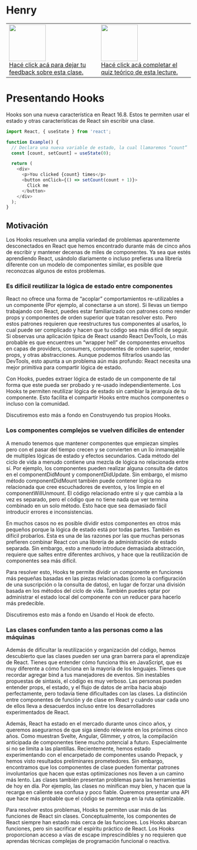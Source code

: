 # Henry

<table class="hide" width="100%" style='table-layout:fixed;'>
  <tr>
	  <td>
	  	<a href="https://airtable.com/shrHsDa2eamWqLAre?prefill_clase=13-React-Hooks">
			<img src="https://static.thenounproject.com/png/204643-200.png" width="100"/>
			<br>
			Hacé click acá para dejar tu feedback sobre esta clase.
	  	</a>
	  </td>
              <td>
      <a href="https://quiz.soyhenry.com/evaluation/new/607473ce656c8d23c2e6111c">
        <img src="https://upload.wikimedia.org/wikipedia/commons/thumb/1/1f/HSQuiz.svg/768px-HSQuiz.svg.png" width="100" height="100"/>
        <br>
        Hacé click acá completar el quiz teórico de esta lecture.
      </a>
   </td>
  </tr>
</table>

# Presentando Hooks

Hooks son una nueva característica en React 16.8. Estos te permiten usar el estado y otras características de React sin escribir una clase.

```javascript
import React, { useState } from 'react';

function Example() {
  // Declara una nueva variable de estado, la cual llamaremos “count”
  const [count, setCount] = useState(0);

  return (
    <div>
      <p>You clicked {count} times</p>
      <button onClick={() => setCount(count + 1)}>
        Click me
      </button>
    </div>
  );
}
```

## Motivación

Los Hooks resuelven una amplia variedad de problemas aparentemente desconectados en React que hemos encontrado durante más de cinco años de escribir y mantener decenas de miles de componentes. Ya sea que estés aprendiendo React, usándolo diariamente o incluso prefieras una librería diferente con un modelo de componentes similar, es posible que reconozcas algunos de estos problemas.

### Es difícil reutilizar la lógica de estado entre componentes

React no ofrece una forma de “acoplar” comportamientos re-utilizables a un componente (Por ejemplo, al conectarse a un store). Si llevas un tiempo trabajando con React, puedes estar familiarizado con patrones como render props y componentes de orden superior que tratan resolver esto. Pero estos patrones requieren que reestructures tus componentes al usarlos, lo cual puede ser complicado y hacen que tu código sea más difícil de seguir. Si observas una aplicación típica de React usando React DevTools, Lo más probable es que encuentres un “wrapper hell” de componentes envueltos en capas de providers, consumers, componentes de orden superior, render props, y otras abstracciones. Aunque podemos filtrarlos usando las DevTools, esto apunta a un problema aún más profundo: React necesita una mejor primitiva para compartir lógica de estado.

Con Hooks, puedes extraer lógica de estado de un componente de tal forma que este pueda ser probado y re-usado independientemente. Los Hooks te permiten reutilizar lógica de estado sin cambiar la jerarquía de tu componente. Esto facilita el compartir Hooks entre muchos componentes o incluso con la comunidad.

Discutiremos esto más a fondo en Construyendo tus propios Hooks.

### Los componentes complejos se vuelven difíciles de entender
A menudo tenemos que mantener componentes que empiezan simples pero con el pasar del tiempo crecen y se convierten en un lío inmanejable de multiples lógicas de estado y efectos secundarios. Cada método del ciclo de vida a menudo contiene una mezcla de lógica no relacionada entre sí. Por ejemplo, los componentes pueden realizar alguna consulta de datos en el componentDidMount y componentDidUpdate. Sin embargo, el mismo método componentDidMount también puede contener lógica no relacionada que cree escuchadores de eventos, y los limpie en el componentWillUnmount. El código relacionado entre sí y que cambia a la vez es separado, pero el código que no tiene nada que ver termina combinado en un solo método. Esto hace que sea demasiado fácil introducir errores e inconsistencias.

En muchos casos no es posible dividir estos componentes en otros más pequeños porque la lógica de estado está por todas partes. También es difícil probarlos. Esta es una de las razones por las que muchas personas prefieren combinar React con una librería de administración de estado separada. Sin embargo, esto a menudo introduce demasiada abstracción, requiere que saltes entre diferentes archivos, y hace que la reutilización de componentes sea más difícil.

Para resolver esto, Hooks te permite dividir un componente en funciones más pequeñas basadas en las piezas relacionadas (como la configuración de una suscripción o la consulta de datos), en lugar de forzar una división basada en los métodos del ciclo de vida. También puedes optar por administrar el estado local del componente con un reducer para hacerlo más predecible.

Discutiremos esto más a fondo en Usando el Hook de efecto.

### Las clases confunden tanto a las personas como a las máquinas

Además de dificultar la reutilización y organización del código, hemos descubierto que las clases pueden ser una gran barrera para el aprendizaje de React. Tienes que entender cómo funciona this en JavaScript, que es muy diferente a cómo funciona en la mayoría de los lenguajes. Tienes que recordar agregar bind a tus manejadores de eventos. Sin inestables propuestas de sintaxis, el código es muy verboso. Las personas pueden entender props, el estado, y el flujo de datos de arriba hacia abajo perfectamente, pero todavía tiene dificultades con las clases. La distinción entre componentes de función y de clase en React y cuándo usar cada uno de ellos lleva a desacuerdos incluso entre los desarrolladores experimentados de React.

Además, React ha estado en el mercado durante unos cinco años, y queremos asegurarnos de que siga siendo relevante en los próximos cinco años. Como muestran Svelte, Angular, Glimmer, y otros, la compilación anticipada de componentes tiene mucho potencial a futuro. Especialmente si no se limita a las plantillas. Recientemente, hemos estado experimentando con el encarpetado de componentes usando Prepack, y hemos visto resultados preliminares prometedores. Sin embargo, encontramos que los componentes de clase pueden fomentar patrones involuntarios que hacen que estas optimizaciones nos lleven a un camino más lento. Las clases también presentan problemas para las herramientas de hoy en día. Por ejemplo, las clases no minifican muy bien, y hacen que la recarga en caliente sea confusa y poco fiable. Queremos presentar una API que hace más probable que el código se mantenga en la ruta optimizable.

Para resolver estos problemas, Hooks te permiten usar más de las funciones de React sin clases. Conceptualmente, los componentes de React siempre han estado más cerca de las funciones. Los Hooks abarcan funciones, pero sin sacrificar el espíritu práctico de React. Los Hooks proporcionan acceso a vías de escape imprescindibles y no requieren que aprendas técnicas complejas de programación funcional o reactiva.
